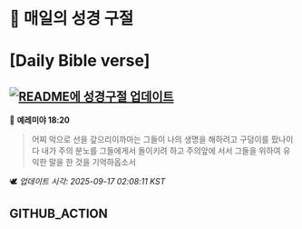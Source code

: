# 🙏 매일의 성경 구절
# [Daily Bible verse]
## [![README에 성경구절 업데이트](https://github.com/DONGSUKA/first_test/actions/workflows/update-readme-bible.yml/badge.svg)](https://github.com/DONGSUKA/first_test/actions/workflows/update-readme-bible.yml)
<!-- START_BIBLE_VERSE -->
📖 **예레미야 18:20**
> 어찌 악으로 선을 갚으리이까마는 그들이 나의 생명을 해하려고 구덩이를 팠나이다 내가 주의 분노를 그들에게서 돌이키려 하고 주의앞에 서서 그들을 위하여 유익한 말을 한 것을 기억하옵소서

🕊️ _업데이트 시각: 2025-09-17 02:08:11 KST_
  <!-- END_BIBLE_VERSE -->
## GITHUB_ACTION
